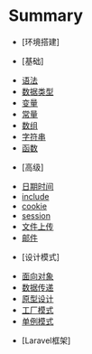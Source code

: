 # Summary

* [环境搭建]

* [基础]
 - [语法](primary/语法.md)
 - [数据类型](primary/数据类型.md)
 - [变量](primary/变量.md)
 - [常量](primary/常量.md)
 - [数组](primary/数组.md)
 - [字符串](primary/字符串.md)
 - [函数](primary/函数.md)
* [高级]
 - [日期时间](senior/日期时间.md)
 - [include](senior/include.md)
 - [cookie](senior/cookie.md)
 - [session](senior/session.md)
 - [文件上传](senior/文件上传.md)
 - [邮件](senior/邮件.md)
* [设计模式]
 - [面向对象](design/面向对象.md)
 - [数据传递](design/数据传递.md)
 - [原型设计](design/原型设计.md)
 - [工厂模式](design/工厂模式.md)
 - [单例模式](design/单例模式.md)
* [Laravel框架]
